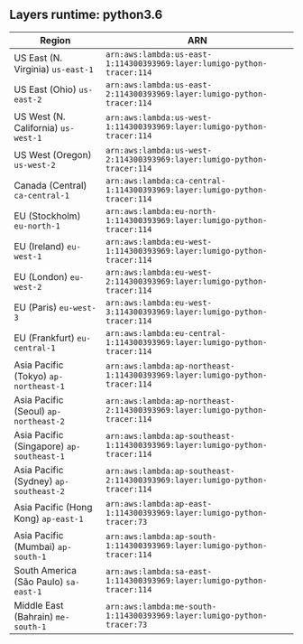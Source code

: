 Layers runtime: python3.6
----
| Region | ARN |
| --- | --- |
|US East (N. Virginia)  `us-east-1`|`arn:aws:lambda:us-east-1:114300393969:layer:lumigo-python-tracer:114`|
|US East (Ohio)  `us-east-2`|`arn:aws:lambda:us-east-2:114300393969:layer:lumigo-python-tracer:114`|
|US West (N. California)  `us-west-1`|`arn:aws:lambda:us-west-1:114300393969:layer:lumigo-python-tracer:114`|
|US West (Oregon)  `us-west-2`|`arn:aws:lambda:us-west-2:114300393969:layer:lumigo-python-tracer:114`|
|Canada (Central)  `ca-central-1`|`arn:aws:lambda:ca-central-1:114300393969:layer:lumigo-python-tracer:114`|
|EU (Stockholm)  `eu-north-1`|`arn:aws:lambda:eu-north-1:114300393969:layer:lumigo-python-tracer:114`|
|EU (Ireland)  `eu-west-1`|`arn:aws:lambda:eu-west-1:114300393969:layer:lumigo-python-tracer:114`|
|EU (London)  `eu-west-2`|`arn:aws:lambda:eu-west-2:114300393969:layer:lumigo-python-tracer:114`|
|EU (Paris)  `eu-west-3`|`arn:aws:lambda:eu-west-3:114300393969:layer:lumigo-python-tracer:114`|
|EU (Frankfurt)  `eu-central-1`|`arn:aws:lambda:eu-central-1:114300393969:layer:lumigo-python-tracer:114`|
|Asia Pacific (Tokyo)  `ap-northeast-1`|`arn:aws:lambda:ap-northeast-1:114300393969:layer:lumigo-python-tracer:114`|
|Asia Pacific (Seoul)  `ap-northeast-2`|`arn:aws:lambda:ap-northeast-2:114300393969:layer:lumigo-python-tracer:114`|
|Asia Pacific (Singapore)  `ap-southeast-1`|`arn:aws:lambda:ap-southeast-1:114300393969:layer:lumigo-python-tracer:114`|
|Asia Pacific (Sydney)  `ap-southeast-2`|`arn:aws:lambda:ap-southeast-2:114300393969:layer:lumigo-python-tracer:114`|
|Asia Pacific (Hong Kong)  `ap-east-1`|`arn:aws:lambda:ap-east-1:114300393969:layer:lumigo-python-tracer:73`|
|Asia Pacific (Mumbai)  `ap-south-1`|`arn:aws:lambda:ap-south-1:114300393969:layer:lumigo-python-tracer:114`|
|South America (São Paulo)  `sa-east-1`|`arn:aws:lambda:sa-east-1:114300393969:layer:lumigo-python-tracer:114`|
|Middle East (Bahrain)  `me-south-1`|`arn:aws:lambda:me-south-1:114300393969:layer:lumigo-python-tracer:73`|
